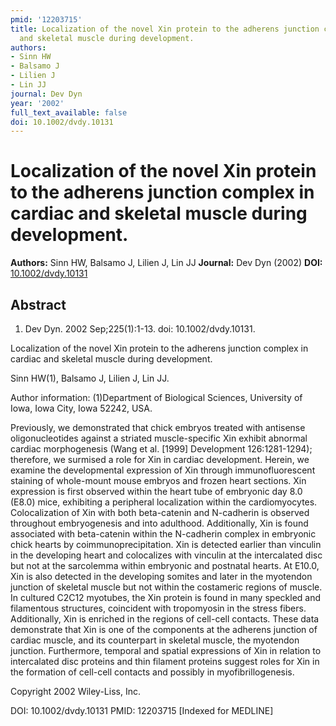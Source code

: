 ```yaml
---
pmid: '12203715'
title: Localization of the novel Xin protein to the adherens junction complex in cardiac
  and skeletal muscle during development.
authors:
- Sinn HW
- Balsamo J
- Lilien J
- Lin JJ
journal: Dev Dyn
year: '2002'
full_text_available: false
doi: 10.1002/dvdy.10131
---
```


# Localization of the novel Xin protein to the adherens junction complex in cardiac and skeletal muscle during development.
**Authors:** Sinn HW, Balsamo J, Lilien J, Lin JJ
**Journal:** Dev Dyn (2002)
**DOI:** [10.1002/dvdy.10131](https://doi.org/10.1002/dvdy.10131)

## Abstract

1. Dev Dyn. 2002 Sep;225(1):1-13. doi: 10.1002/dvdy.10131.

Localization of the novel Xin protein to the adherens junction complex in 
cardiac and skeletal muscle during development.

Sinn HW(1), Balsamo J, Lilien J, Lin JJ.

Author information:
(1)Department of Biological Sciences, University of Iowa, Iowa City, Iowa 52242, 
USA.

Previously, we demonstrated that chick embryos treated with antisense 
oligonucleotides against a striated muscle-specific Xin exhibit abnormal cardiac 
morphogenesis (Wang et al. [1999] Development 126:1281-1294); therefore, we 
surmised a role for Xin in cardiac development. Herein, we examine the 
developmental expression of Xin through immunofluorescent staining of 
whole-mount mouse embryos and frozen heart sections. Xin expression is first 
observed within the heart tube of embryonic day 8.0 (E8.0) mice, exhibiting a 
peripheral localization within the cardiomyocytes. Colocalization of Xin with 
both beta-catenin and N-cadherin is observed throughout embryogenesis and into 
adulthood. Additionally, Xin is found associated with beta-catenin within the 
N-cadherin complex in embryonic chick hearts by coimmunoprecipitation. Xin is 
detected earlier than vinculin in the developing heart and colocalizes with 
vinculin at the intercalated disc but not at the sarcolemma within embryonic and 
postnatal hearts. At E10.0, Xin is also detected in the developing somites and 
later in the myotendon junction of skeletal muscle but not within the costameric 
regions of muscle. In cultured C2C12 myotubes, the Xin protein is found in many 
speckled and filamentous structures, coincident with tropomyosin in the stress 
fibers. Additionally, Xin is enriched in the regions of cell-cell contacts. 
These data demonstrate that Xin is one of the components at the adherens 
junction of cardiac muscle, and its counterpart in skeletal muscle, the 
myotendon junction. Furthermore, temporal and spatial expressions of Xin in 
relation to intercalated disc proteins and thin filament proteins suggest roles 
for Xin in the formation of cell-cell contacts and possibly in 
myofibrillogenesis.

Copyright 2002 Wiley-Liss, Inc.

DOI: 10.1002/dvdy.10131
PMID: 12203715 [Indexed for MEDLINE]

